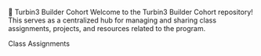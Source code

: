 🚀 Turbin3 Builder Cohort
Welcome to the Turbin3 Builder Cohort repository! This serves as a centralized hub for managing and sharing class assignments, projects, and resources related to the program.

Class Assignments
